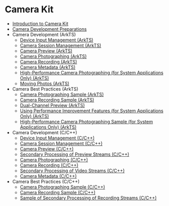 # Camera Kit

- [Introduction to Camera Kit](camera-overview.md)
- [Camera Development Preparations](camera-preparation.md)
- Camera Development (ArkTS)
  - [Device Input Management (ArkTS)](camera-device-input.md)
  - [Camera Session Management (ArkTS)](camera-session-management.md)
  - [Camera Preview (ArkTS)](camera-preview.md)
  - [Camera Photographing (ArkTS)](camera-shooting.md)
  - [Camera Recording (ArkTS)](camera-recording.md)
  - [Camera Metadata (ArkTS)](camera-metadata.md)
  <!--Del-->
  - [High-Performance Camera Photographing (for System Applications Only) (ArkTS)](camera-deferred-photo.md)
  <!--DelEnd-->
  - [Moving Photos (ArkTS)](camera-moving-photo.md)
- Camera Best Practices (ArkTS)
  - [Camera Photographing Sample (ArkTS)](camera-shooting-case.md)
  - [Camera Recording Sample (ArkTS)](camera-recording-case.md)
  - [Dual-Channel Preview (ArkTS)](camera-dual-channel-preview.md)
  <!--Del-->
  - [Using Performance Improvement Features (for System Applications Only) (ArkTS)](camera-performance-improvement.md)
  - [High-Performance Camera Photographing Sample (for System Applications Only) (ArkTS)](camera-deferred-photo-case.md)
  <!--DelEnd-->
- Camera Development (C/C++)
  - [Device Input Management (C/C++)](native-camera-device-input.md)
  - [Camera Session Management (C/C++)](native-camera-session-management.md)
  - [Camera Preview (C/C++)](native-camera-preview.md)
  - [Secondary Processing of Preview Streams (C/C++)](native-camera-preview-imageReceiver.md)
  - [Camera Photographing (C/C++)](native-camera-shooting.md)
  - [Camera Recording (C/C++)](native-camera-recording.md)
  - [Secondary Processing of Video Streams (C/C++)](native-camera-recording-imageReceiver.md)
  - [Camera Metadata (C/C++)](native-camera-metadata.md)
- Camera Best Practices (C/C++)
  - [Camera Photographing Sample (C/C++)](native-camera-shooting-case.md)
  - [Camera Recording Sample (C/C++)](native-camera-recording-case.md)
  - [Sample of Secondary Processing of Recording Streams (C/C++)](native-camera-recording-case-imageReceiver.md)
